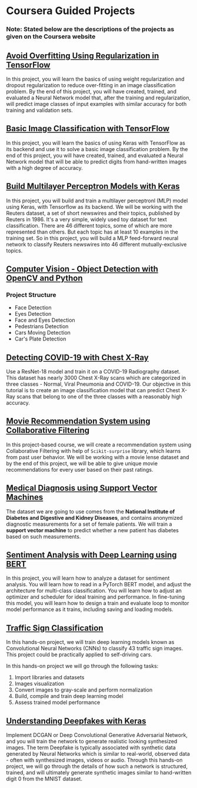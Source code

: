 # **Coursera Guided Projects**
### Note: Stated below are the descriptions of the projects as given on the Coursera website

## [Avoid Overfitting Using Regularization in TensorFlow](https://github.com/shejz/Coursera-guided-projects/tree/master/Avoid%20Overfitting%20Using%20Regularization%20in%20TensorFlow)
In this project, you will learn the basics of using weight regularization and dropout regularization to reduce over-fitting in an image classification problem. By the end of this project, you will have created, trained, and evaluated a Neural Network model that, after the training and regularization, will predict image classes of input examples with similar accuracy for both training and validation sets.

## [Basic Image Classification with TensorFlow](https://github.com/shejz/Coursera-guided-projects/tree/master/Basic%20Image%20Classification%20with%20TensorFlow)
In this project, you will learn the basics of using Keras with TensorFlow as its backend and use it to solve a basic image classification problem. By the end of this project, you will have created, trained, and evaluated a Neural Network model that will be able to predict digits from hand-written images with a high degree of accuracy.

## [Build Multilayer Perceptron Models with Keras](https://github.com/shejz/Coursera-guided-projects/tree/master/Build%20Multilayer%20Perceptron%20Models%20with%20Keras)
In this project, you will build and train a multilayer perceptronl (MLP) model using Keras, with Tensorflow as its backend. We will be working with the Reuters dataset, a set of short newswires and their topics, published by Reuters in 1986. It's a very simple, widely used toy dataset for text classification. There are 46 different topics, some of which are more represented than others. But each topic has at least 10 examples in the training set. So in this project, you will build a MLP feed-forward neural network to classify Reuters newswires into 46 different mutually-exclusive topics.

## [Computer Vision - Object Detection with OpenCV and Python](https://github.com/shejz/Coursera-guided-projects/tree/master/Computer%20Vision%20-%20Object%20Detection%20with%20OpenCV%20and%20Python)

### **Project Structure**
- Face Detection
- Eyes Detection
- Face and Eyes Detection
- Pedestrians Detection
- Cars Moving Detection
- Car's Plate Detection

## [Detecting COVID-19 with Chest X-Ray](https://github.com/shejz/Coursera-guided-projects/tree/master/Detecting%20COVID-19%20with%20Chest%20X-Ray%20using%20PyTorch)
Use a ResNet-18 model and train it on a COVID-19 Radiography dataset. This dataset has nearly 3000 Chest X-Ray scans which are categorized in three classes - Normal, Viral Pneumonia and COVID-19. Our objective in this tutorial is to create an image classification model that can predict Chest X-Ray scans that belong to one of the three classes with a reasonably high accuracy.

## [Movie Recommendation System using Collaborative Filtering](https://github.com/shejz/Coursera-guided-projects/tree/master/Movie%20Recommendation%20System%20using%20Collaborative%20Filtering)
In this project-based course, we will create a recommendation system using Collaborative Filtering with help of `Scikit-surprise` library, which learns from past user behavior. We will be working with a movie lense dataset and by the end of this project, we will be able to give unique movie recommendations for every user based on their past ratings.

## [Medical Diagnosis using Support Vector Machines](https://github.com/shejz/Coursera-guided-projects/tree/master/Medical%20Diagnosis%20using%20Support%20Vector%20Machines)
The dataset we are going to use comes from the **National Institute of Diabetes and Digestive and Kidney Diseases**, and contains anonymized diagnostic measurements for a set of female patients.  We will train a **support vector machine** to predict whether a new patient has diabetes based on such measurements.

## [Sentiment Analysis with Deep Learning using BERT](https://github.com/shejz/Coursera-guided-projects/tree/master/Sentiment%20Analysis%20with%20Deep%20Learning%20using%20BERT)
In this project, you will learn how to analyze a dataset for sentiment analysis. You will learn how to read in a PyTorch BERT model, and adjust the architecture for multi-class classification. You will learn how to adjust an optimizer and scheduler for ideal training and performance. In fine-tuning this model, you will learn how to design a train and evaluate loop to monitor model performance as it trains, including saving and loading models. 

## [Traffic Sign Classification](https://github.com/shejz/Coursera-guided-projects/tree/master/Traffic%20Sign%20Classification)
In this hands-on project, we will train deep learning models known as Convolutional Neural Networks (CNNs) to classify 43 traffic sign images. This project could be practically applied to self-driving cars. 

In this hands-on project we will go through the following tasks: 

1. Import libraries and datasets 
2. Images visualization
3. Convert images to gray-scale and perform normalization 
4. Build, compile and train deep learning model 
5. Assess trained model performance

## [Understanding Deepfakes with Keras](https://github.com/shejz/Coursera-guided-projects/tree/master/Understanding%20Deepfakes%20with%20Keras)
Implement DCGAN or Deep Convolutional Generative Adversarial Network, and you will train the network to generate realistic looking synthesized images. The term Deepfake is typically associated with synthetic data generated by Neural Networks which is similar to real-world, observed data - often with synthesized images, videos or audio. Through this hands-on project, we will go through the details of how such a network is structured, trained, and will ultimately generate synthetic images similar to hand-written digit 0 from the MNIST dataset.
